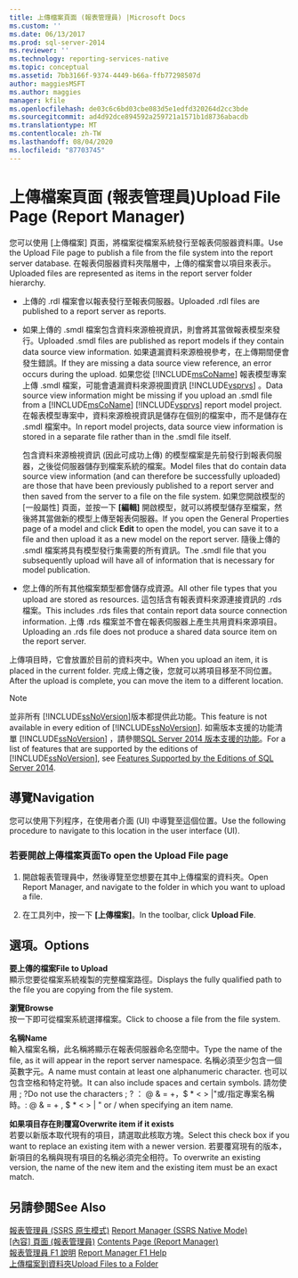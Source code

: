 ```yaml
---
title: 上傳檔案頁面 (報表管理員) |Microsoft Docs
ms.custom: ''
ms.date: 06/13/2017
ms.prod: sql-server-2014
ms.reviewer: ''
ms.technology: reporting-services-native
ms.topic: conceptual
ms.assetid: 7bb3166f-9374-4449-b66a-ffb77298507d
author: maggiesMSFT
ms.author: maggies
manager: kfile
ms.openlocfilehash: de03c6c6bd03cbe083d5e1edfd320264d2cc3bde
ms.sourcegitcommit: ad4d92dce894592a259721a1571b1d8736abacdb
ms.translationtype: MT
ms.contentlocale: zh-TW
ms.lasthandoff: 08/04/2020
ms.locfileid: "87703745"
---
```

# <a name="upload-file-page-report-manager"></a><span data-ttu-id="776d4-102">上傳檔案頁面 (報表管理員)</span><span class="sxs-lookup"><span data-stu-id="776d4-102">Upload File Page (Report Manager)</span></span>
  <span data-ttu-id="776d4-103">您可以使用 [上傳檔案] 頁面，將檔案從檔案系統發行至報表伺服器資料庫。</span><span class="sxs-lookup"><span data-stu-id="776d4-103">Use the Upload File page to publish a file from the file system into the report server database.</span></span> <span data-ttu-id="776d4-104">在報表伺服器資料夾階層中，上傳的檔案會以項目來表示。</span><span class="sxs-lookup"><span data-stu-id="776d4-104">Uploaded files are represented as items in the report server folder hierarchy.</span></span>  
  
-   <span data-ttu-id="776d4-105">上傳的 .rdl 檔案會以報表發行至報表伺服器。</span><span class="sxs-lookup"><span data-stu-id="776d4-105">Uploaded .rdl files are published to a report server as reports.</span></span>  
  
-   <span data-ttu-id="776d4-106">如果上傳的 .smdl 檔案包含資料來源檢視資訊，則會將其當做報表模型來發行。</span><span class="sxs-lookup"><span data-stu-id="776d4-106">Uploaded .smdl files are published as report models if they contain data source view information.</span></span> <span data-ttu-id="776d4-107">如果遺漏資料來源檢視參考，在上傳期間便會發生錯誤。</span><span class="sxs-lookup"><span data-stu-id="776d4-107">If they are missing a data source view reference, an error occurs during the upload.</span></span> <span data-ttu-id="776d4-108">如果您從 [!INCLUDE[msCoName](../includes/msconame-md.md)] 報表模型專案上傳 .smdl 檔案，可能會遺漏資料來源視圖資訊 [!INCLUDE[vsprvs](../includes/vsprvs-md.md)] 。</span><span class="sxs-lookup"><span data-stu-id="776d4-108">Data source view information might be missing if you upload an .smdl file from a [!INCLUDE[msCoName](../includes/msconame-md.md)] [!INCLUDE[vsprvs](../includes/vsprvs-md.md)] report model project.</span></span> <span data-ttu-id="776d4-109">在報表模型專案中，資料來源檢視資訊是儲存在個別的檔案中，而不是儲存在 .smdl 檔案中。</span><span class="sxs-lookup"><span data-stu-id="776d4-109">In report model projects, data source view information is stored in a separate file rather than in the .smdl file itself.</span></span>  
  
     <span data-ttu-id="776d4-110">包含資料來源檢視資訊 (因此可成功上傳) 的模型檔案是先前發行到報表伺服器，之後從伺服器儲存到檔案系統的檔案。</span><span class="sxs-lookup"><span data-stu-id="776d4-110">Model files that do contain data source view information (and can therefore be successfully uploaded) are those that have been previously published to a report server and then saved from the server to a file on the file system.</span></span> <span data-ttu-id="776d4-111">如果您開啟模型的 [一般屬性] 頁面，並按一下 **[編輯]** 開啟模型，就可以將模型儲存至檔案，然後將其當做新的模型上傳至報表伺服器。</span><span class="sxs-lookup"><span data-stu-id="776d4-111">If you open the General Properties page of a model and click **Edit** to open the model, you can save it to a file and then upload it as a new model on the report server.</span></span> <span data-ttu-id="776d4-112">隨後上傳的 .smdl 檔案將具有模型發行集需要的所有資訊。</span><span class="sxs-lookup"><span data-stu-id="776d4-112">The .smdl file that you subsequently upload will have all of information that is necessary for model publication.</span></span>  
  
-   <span data-ttu-id="776d4-113">您上傳的所有其他檔案類型都會儲存成資源。</span><span class="sxs-lookup"><span data-stu-id="776d4-113">All other file types that you upload are stored as resources.</span></span> <span data-ttu-id="776d4-114">這包括含有報表資料來源連接資訊的 .rds 檔案。</span><span class="sxs-lookup"><span data-stu-id="776d4-114">This includes .rds files that contain report data source connection information.</span></span> <span data-ttu-id="776d4-115">上傳 .rds 檔案並不會在報表伺服器上產生共用資料來源項目。</span><span class="sxs-lookup"><span data-stu-id="776d4-115">Uploading an .rds file does not produce a shared data source item on the report server.</span></span>  
  
 <span data-ttu-id="776d4-116">上傳項目時，它會放置於目前的資料夾中。</span><span class="sxs-lookup"><span data-stu-id="776d4-116">When you upload an item, it is placed in the current folder.</span></span> <span data-ttu-id="776d4-117">完成上傳之後，您就可以將項目移至不同位置。</span><span class="sxs-lookup"><span data-stu-id="776d4-117">After the upload is complete, you can move the item to a different location.</span></span>  
  
> [!NOTE]  
>  <span data-ttu-id="776d4-118">並非所有 [!INCLUDE[ssNoVersion](../includes/ssnoversion-md.md)]版本都提供此功能。</span><span class="sxs-lookup"><span data-stu-id="776d4-118">This feature is not available in every edition of [!INCLUDE[ssNoVersion](../includes/ssnoversion-md.md)].</span></span> <span data-ttu-id="776d4-119">如需版本支援的功能清單 [!INCLUDE[ssNoVersion](../includes/ssnoversion-md.md)] ，請參閱[SQL Server 2014 版本支援的功能](../../2014/getting-started/features-supported-by-the-editions-of-sql-server-2014.md)。</span><span class="sxs-lookup"><span data-stu-id="776d4-119">For a list of features that are supported by the editions of [!INCLUDE[ssNoVersion](../includes/ssnoversion-md.md)], see [Features Supported by the Editions of SQL Server 2014](../../2014/getting-started/features-supported-by-the-editions-of-sql-server-2014.md).</span></span>  
  
## <a name="navigation"></a><span data-ttu-id="776d4-120">導覽</span><span class="sxs-lookup"><span data-stu-id="776d4-120">Navigation</span></span>  
 <span data-ttu-id="776d4-121">您可以使用下列程序，在使用者介面 (UI) 中導覽至這個位置。</span><span class="sxs-lookup"><span data-stu-id="776d4-121">Use the following procedure to navigate to this location in the user interface (UI).</span></span>  
  
### <a name="to-open-the-upload-file-page"></a><span data-ttu-id="776d4-122">若要開啟上傳檔案頁面</span><span class="sxs-lookup"><span data-stu-id="776d4-122">To open the Upload File page</span></span>  
  
1.  <span data-ttu-id="776d4-123">開啟報表管理員中，然後導覽至您想要在其中上傳檔案的資料夾。</span><span class="sxs-lookup"><span data-stu-id="776d4-123">Open Report Manager, and navigate to the folder in which you want to upload a file.</span></span>  
  
2.  <span data-ttu-id="776d4-124">在工具列中，按一下 **[上傳檔案]**。</span><span class="sxs-lookup"><span data-stu-id="776d4-124">In the toolbar, click **Upload File**.</span></span>  
  
## <a name="options"></a><span data-ttu-id="776d4-125">選項。</span><span class="sxs-lookup"><span data-stu-id="776d4-125">Options</span></span>  
 <span data-ttu-id="776d4-126">**要上傳的檔案**</span><span class="sxs-lookup"><span data-stu-id="776d4-126">**File to Upload**</span></span>  
 <span data-ttu-id="776d4-127">顯示您要從檔案系統複製的完整檔案路徑。</span><span class="sxs-lookup"><span data-stu-id="776d4-127">Displays the fully qualified path to the file you are copying from the file system.</span></span>  
  
 <span data-ttu-id="776d4-128">**瀏覽**</span><span class="sxs-lookup"><span data-stu-id="776d4-128">**Browse**</span></span>  
 <span data-ttu-id="776d4-129">按一下即可從檔案系統選擇檔案。</span><span class="sxs-lookup"><span data-stu-id="776d4-129">Click to choose a file from the file system.</span></span>  
  
 <span data-ttu-id="776d4-130">**名稱**</span><span class="sxs-lookup"><span data-stu-id="776d4-130">**Name**</span></span>  
 <span data-ttu-id="776d4-131">輸入檔案名稱，此名稱將顯示在報表伺服器命名空間中。</span><span class="sxs-lookup"><span data-stu-id="776d4-131">Type the name of the file, as it will appear in the report server namespace.</span></span> <span data-ttu-id="776d4-132">名稱必須至少包含一個英數字元。</span><span class="sxs-lookup"><span data-stu-id="776d4-132">A name must contain at least one alphanumeric character.</span></span> <span data-ttu-id="776d4-133">也可以包含空格和特定符號。</span><span class="sxs-lookup"><span data-stu-id="776d4-133">It can also include spaces and certain symbols.</span></span> <span data-ttu-id="776d4-134">請勿使用 ; ?</span><span class="sxs-lookup"><span data-stu-id="776d4-134">Do not use the characters ; ?</span></span> <span data-ttu-id="776d4-135">： \@ & = +，$ \* \< > |"或/指定專案名稱時。</span><span class="sxs-lookup"><span data-stu-id="776d4-135">: \@ & = + , $ \* \< > | " or / when specifying an item name.</span></span>  
  
 <span data-ttu-id="776d4-136">**如果項目存在則覆寫**</span><span class="sxs-lookup"><span data-stu-id="776d4-136">**Overwrite item if it exists**</span></span>  
 <span data-ttu-id="776d4-137">若要以新版本取代現有的項目，請選取此核取方塊。</span><span class="sxs-lookup"><span data-stu-id="776d4-137">Select this check box if you want to replace an existing item with a newer version.</span></span> <span data-ttu-id="776d4-138">若要覆寫現有的版本，新項目的名稱與現有項目的名稱必須完全相符。</span><span class="sxs-lookup"><span data-stu-id="776d4-138">To overwrite an existing version, the name of the new item and the existing item must be an exact match.</span></span>  
  
## <a name="see-also"></a><span data-ttu-id="776d4-139">另請參閱</span><span class="sxs-lookup"><span data-stu-id="776d4-139">See Also</span></span>  
 <span data-ttu-id="776d4-140">[報表管理員 &#40;SSRS 原生模式&#41;](../../2014/reporting-services/report-manager-ssrs-native-mode.md) </span><span class="sxs-lookup"><span data-stu-id="776d4-140">[Report Manager  &#40;SSRS Native Mode&#41;](../../2014/reporting-services/report-manager-ssrs-native-mode.md) </span></span>  
 <span data-ttu-id="776d4-141">[[內容] 頁面 &#40;報表管理員&#41;](../../2014/reporting-services/contents-page-report-manager.md) </span><span class="sxs-lookup"><span data-stu-id="776d4-141">[Contents Page &#40;Report Manager&#41;](../../2014/reporting-services/contents-page-report-manager.md) </span></span>  
 <span data-ttu-id="776d4-142">[報表管理員 F1 說明](../../2014/reporting-services/report-manager-f1-help.md) </span><span class="sxs-lookup"><span data-stu-id="776d4-142">[Report Manager F1 Help](../../2014/reporting-services/report-manager-f1-help.md) </span></span>  
 [<span data-ttu-id="776d4-143">上傳檔案到資料夾</span><span class="sxs-lookup"><span data-stu-id="776d4-143">Upload Files to a Folder</span></span>](report-server/upload-files-to-a-folder.md)  
  
  
